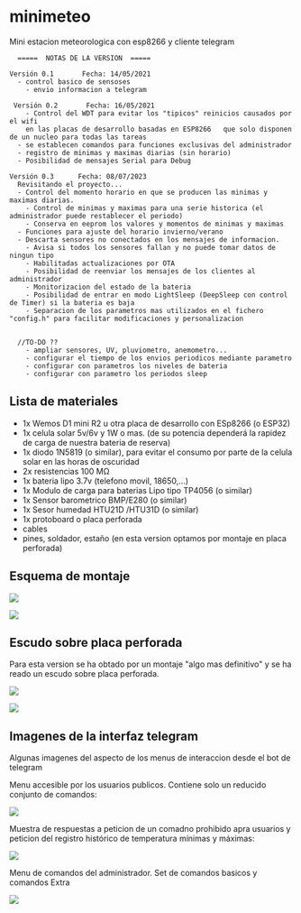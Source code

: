 # minimeteo
Mini estacion meteorologica con esp8266 y cliente telegram


      =====  NOTAS DE LA VERSION  ===== 

    Versión 0.1       Fecha: 14/05/2021
      - control basico de sensoses
	    - envio informacion a telegram

     Versión 0.2       Fecha: 16/05/2021
	    - Control del WDT para evitar los "tipicos" reinicios causados por el wifi 
        en las placas de desarrollo basadas en ESP8266   que solo disponen de un nucleo para todas las tareas
      - se establecen comandos para funciones exclusivas del administrador 
      - registro de minimas y maximas diarias (sin horario)
      - Posibilidad de mensajes Serial para Debug

    Versión 0.3      Fecha: 08/07/2023 
      Revisitando el proyecto...
      - Control del momento horario en que se producen las minimas y maximas diarias.
	    - Control de minimas y maximas para una serie historica (el administrador puede restablecer el periodo)
	    - Conserva en eeprom los valores y momentos de minimas y maximas
      - Funciones para ajuste del horario invierno/verano
      - Descarta sensores no conectados en los mensajes de informacion.
	    - Avisa si todos los sensores fallan y no puede tomar datos de ningun tipo
	    - Habilitadas actualizaciones por OTA 
	    - Posibilidad de reenviar los mensajes de los clientes al administrador
	    - Monitorizacion del estado de la bateria
	    - Posibilidad de entrar en modo LightSleep (DeepSleep con control de Timer) si la bateria es baja 
	    - Separacion de los parametros mas utilizados en el fichero "config.h" para facilitar modificaciones y personalizacion
	  
	  
	  //TO-DO ??
	    - ampliar sensores, UV, pluviometro, anemometro... 
	    - configurar el tiempo de los envios periodicos mediante parametro
	    - configurar con parametros los niveles de bateria
	    - configurar con parametro los periodos sleep
	  


## Lista de materiales

- 1x Wemos D1 mini R2 u otra placa de desarrollo con ESp8266 (o ESP32)
- 1x celula solar 5v/6v y 1W o mas. (de su potencia dependerá la rapidez de carga de nuestra bateria de reserva)
- 1x diodo 1N5819 (o similar), para evitar el consumo por parte de la celula solar en las horas de oscuridad
- 2x resistencias 100 MΩ
- 1x bateria lipo 3.7v (telefono movil, 18650,...)
- 1x Modulo de carga para baterias Lipo tipo TP4056 (o similar)
- 1x Sensor barometrico BMP/E280 (o similar)
- 1x Sesor humedad HTU21D /HTU31D (o similar)
- 1x protoboard o placa perforada
- cables 
- pines, soldador, estaño (en esta version optamos por montaje en placa perforada) 


## Esquema de montaje

![](./imagenes/sche-wemos-miniMETEO.png)

![](./imagenes/hard-minimeteo-componentes.jpg)


## Escudo sobre placa perforada
Para esta version se ha obtado por un montaje "algo mas definitivo" y se ha reado un escudo sobre placa perforada.

![](./imagenes/hard-minimteo-escudo-up.jpg)

![](./imagenes/hard-minimteo-wemos-en-escudo.jpg)


## Imagenes de la interfaz telegram

Algunas imagenes del aspecto de los menus de interaccion desde el bot de telegram

Menu accesible por los usuarios publicos. 
Contiene solo un reducido conjunto de comandos:

![](./imagenes/soft-menu-usuario.png)

Muestra de respuestas a peticion de un comadno prohibido apra usuarios y peticion del registro histórico de temperatura mínimas y máximas:

![](./imagenes/sof-registro-historico.png)

Menu de comandos del administrador. Set de comandos basicos y comandos Extra

![](./imagenes/sof-menu-admin.png)


